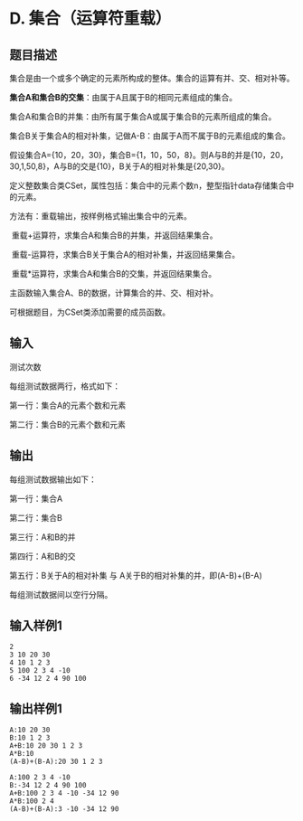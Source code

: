 # D. 集合（运算符重载）

## 题目描述

集合是由一个或多个确定的元素所构成的整体。集合的运算有并、交、相对补等。

**集合A和集合B的交集**：由属于A且属于B的相同元素组成的集合。

集合A和集合B的并集：由所有属于集合A或属于集合B的元素所组成的集合。

集合B关于集合A的相对补集，记做A-B：由属于A而不属于B的元素组成的集合。

假设集合A={10，20，30}，集合B={1，10，50，8}。则A与B的并是{10，20，30,1,50,8}，A与B的交是{10}，B关于A的相对补集是{20,30}。

定义整数集合类CSet，属性包括：集合中的元素个数n，整型指针data存储集合中的元素。

方法有：重载输出，按样例格式输出集合中的元素。

​           重载+运算符，求集合A和集合B的并集，并返回结果集合。

​           重载-运算符，求集合B关于集合A的相对补集，并返回结果集合。

​            重载*运算符，求集合A和集合B的交集，并返回结果集合。

主函数输入集合A、B的数据，计算集合的并、交、相对补。

可根据题目，为CSet类添加需要的成员函数。

## 输入

测试次数

每组测试数据两行，格式如下：

第一行：集合A的元素个数和元素

第二行：集合B的元素个数和元素

 

## 输出

每组测试数据输出如下：

第一行：集合A

第二行：集合B

第三行：A和B的并

第四行：A和B的交

第五行：B关于A的相对补集 与 A关于B的相对补集的并，即(A-B)+(B-A)

每组测试数据间以空行分隔。



## 输入样例1 

```
2
3 10 20 30
4 10 1 2 3
5 100 2 3 4 -10
6 -34 12 2 4 90 100

```

## 输出样例1

```
A:10 20 30
B:10 1 2 3
A+B:10 20 30 1 2 3
A*B:10
(A-B)+(B-A):20 30 1 2 3

A:100 2 3 4 -10
B:-34 12 2 4 90 100
A+B:100 2 3 4 -10 -34 12 90
A*B:100 2 4
(A-B)+(B-A):3 -10 -34 12 90
```

